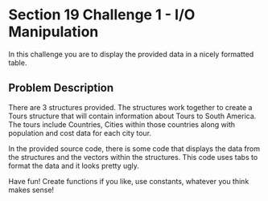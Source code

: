 # Section 19 Challenge 1 - I/O Manipulation #

In this challenge you are to display the provided data in a nicely formatted table. 

## Problem Description ##

There are 3 structures provided. The structures work together to create a Tours structure that will contain information about Tours to South America. 
The tours include Countries, Cities within those countries along with population and cost data for each city tour.

In the provided source code, there is some code that displays the data from the structures and the vectors within the structures. This code uses tabs to format the data and it looks pretty ugly.

Have fun! Create functions if you like, use constants, whatever you think makes sense!